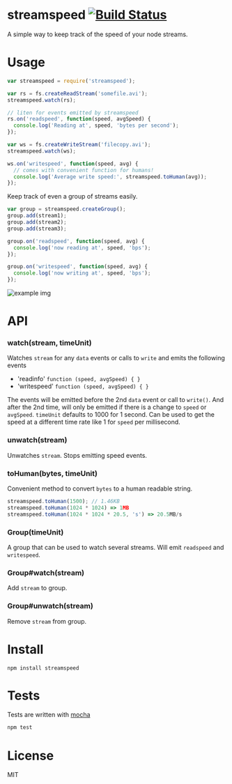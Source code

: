 # streamspeed [![Build Status](https://secure.travis-ci.org/fent/node-streamspeed.png)](http://travis-ci.org/fent/node-streamspeed)

A simple way to keep track of the speed of your node streams.

# Usage

```js
var streamspeed = require('streamspeed');

var rs = fs.createReadStream('somefile.avi');
streamspeed.watch(rs);

// liten for events emitted by streamspeed
rs.on('readspeed', function(speed, avgSpeed) {
  console.log('Reading at', speed, 'bytes per second');
});

var ws = fs.createWriteStream('filecopy.avi');
streamspeed.watch(ws);

ws.on('writespeed', function(speed, avg) {
  // comes with convenient function for humans!
  console.log('Average write speed:', streamspeed.toHuman(avg));
});
```

Keep track of even a group of streams easily.

```js
var group = streamspeed.createGroup();
group.add(stream1);
group.add(stream2);
group.add(stream3);

group.on('readspeed', function(speed, avg) {
  console.log('now reading at', speed, 'bps');
});

group.on('writespeed', function(speed, avg) {
  console.log('now writing at', speed, 'bps');
});
```

![example img](http://i.imgur.com/y47Sc.png)

# API
### watch(stream, timeUnit)
Watches `stream` for any `data` events or calls to `write` and emits the following events

* 'readinfo' `function (speed, avgSpeed) { }`
* 'writespeed' `function (speed, avgSpeed) { }`

The events will be emitted before the 2nd `data` event or call to `write()`. And after the 2nd time, will only be emitted if there is a change to `speed` or `avgSpeed`. `timeUnit` defaults to 1000 for 1 second. Can be used to get the speed at a different time rate like 1 for `speed` per millisecond.

### unwatch(stream)
Unwatches `stream`. Stops emitting speed events.

### toHuman(bytes, timeUnit)
Convenient method to convert `bytes` to a human readable string.

```js
streamspeed.toHuman(1500); // 1.46KB
streamspeed.toHuman(1024 * 1024) => 1MB
streamspeed.toHuman(1024 * 1024 * 20.5, 's') => 20.5MB/s
```

### Group(timeUnit)
A group that can be used to watch several streams. Will emit `readspeed` and `writespeed`.

### Group#watch(stream)
Add `stream` to group.

### Group#unwatch(stream)
Remove `stream` from group.


# Install

    npm install streamspeed


# Tests
Tests are written with [mocha](http://visionmedia.github.com/mocha/)

```bash
npm test
```

# License
MIT

